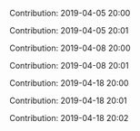 Contribution: 2019-04-05 20:00

Contribution: 2019-04-05 20:01

Contribution: 2019-04-08 20:00

Contribution: 2019-04-08 20:01

Contribution: 2019-04-18 20:00

Contribution: 2019-04-18 20:01

Contribution: 2019-04-18 20:02

